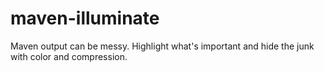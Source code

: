 maven-illuminate
================

Maven output can be messy. Highlight what's important and hide the junk with color and compression.
